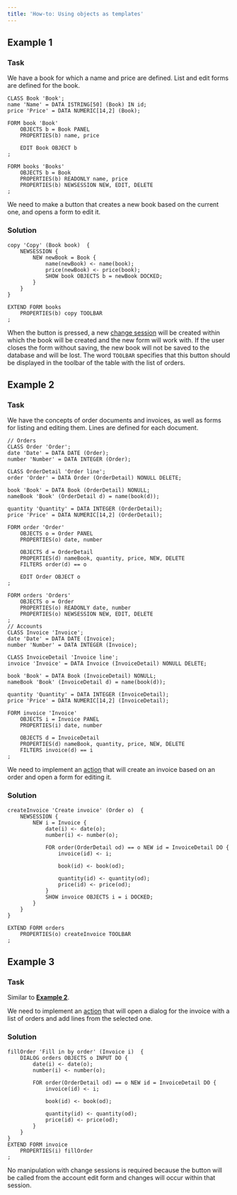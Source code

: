 ```yaml
---
title: 'How-to: Using objects as templates'
---
```


## Example 1

### Task

We have a book for which a name and price are defined. List and edit forms are defined for the book.

```lsf
CLASS Book 'Book';
name 'Name' = DATA ISTRING[50] (Book) IN id;
price 'Price' = DATA NUMERIC[14,2] (Book);

FORM book 'Book'
    OBJECTS b = Book PANEL
    PROPERTIES(b) name, price

    EDIT Book OBJECT b
;

FORM books 'Books'
    OBJECTS b = Book
    PROPERTIES(b) READONLY name, price
    PROPERTIES(b) NEWSESSION NEW, EDIT, DELETE
;
```

We need to make a button that creates a new book based on the current one, and opens a form to edit it.

### Solution

```lsf
copy 'Copy' (Book book)  {
    NEWSESSION {
        NEW newBook = Book {
            name(newBook) <- name(book);
            price(newBook) <- price(book);
            SHOW book OBJECTS b = newBook DOCKED;
        }
    }
}

EXTEND FORM books
    PROPERTIES(b) copy TOOLBAR
;
```

When the button is pressed, a new [change session](Change_sessions.md) will be created within which the book will be created and the new form will work with. If the user closes the form without saving, the new book will not be saved to the database and will be lost. The word `TOOLBAR` specifies that this button should be displayed in the toolbar of the table with the list of orders.

## Example 2

### Task

We have the concepts of order documents and invoices, as well as forms for listing and editing them. Lines are defined for each document.

```lsf
// Orders
CLASS Order 'Order';
date 'Date' = DATA DATE (Order);
number 'Number' = DATA INTEGER (Order);

CLASS OrderDetail 'Order line';
order 'Order' = DATA Order (OrderDetail) NONULL DELETE;

book 'Book' = DATA Book (OrderDetail) NONULL;
nameBook 'Book' (OrderDetail d) = name(book(d));

quantity 'Quantity' = DATA INTEGER (OrderDetail);
price 'Price' = DATA NUMERIC[14,2] (OrderDetail);

FORM order 'Order'
    OBJECTS o = Order PANEL
    PROPERTIES(o) date, number

    OBJECTS d = OrderDetail
    PROPERTIES(d) nameBook, quantity, price, NEW, DELETE
    FILTERS order(d) == o

    EDIT Order OBJECT o
;

FORM orders 'Orders'
    OBJECTS o = Order
    PROPERTIES(o) READONLY date, number
    PROPERTIES(o) NEWSESSION NEW, EDIT, DELETE
;
// Accounts
CLASS Invoice 'Invoice';
date 'Date' = DATA DATE (Invoice);
number 'Number' = DATA INTEGER (Invoice);

CLASS InvoiceDetail 'Invoice line';
invoice 'Invoice' = DATA Invoice (InvoiceDetail) NONULL DELETE;

book 'Book' = DATA Book (InvoiceDetail) NONULL;
nameBook 'Book' (InvoiceDetail d) = name(book(d));

quantity 'Quantity' = DATA INTEGER (InvoiceDetail);
price 'Price' = DATA NUMERIC[14,2] (InvoiceDetail);

FORM invoice 'Invoice'
    OBJECTS i = Invoice PANEL
    PROPERTIES(i) date, number

    OBJECTS d = InvoiceDetail
    PROPERTIES(d) nameBook, quantity, price, NEW, DELETE
    FILTERS invoice(d) == i
;
```

We need to implement an [action](Actions.md) that will create an invoice based on an order and open a form for editing it.

### Solution

```lsf
createInvoice 'Create invoice' (Order o)  {
    NEWSESSION {
        NEW i = Invoice {
            date(i) <- date(o);
            number(i) <- number(o);

            FOR order(OrderDetail od) == o NEW id = InvoiceDetail DO {
                invoice(id) <- i;

                book(id) <- book(od);

                quantity(id) <- quantity(od);
                price(id) <- price(od);
            }
            SHOW invoice OBJECTS i = i DOCKED;
        }
    }
}

EXTEND FORM orders
    PROPERTIES(o) createInvoice TOOLBAR
;
```

## Example 3

### Task

Similar to [**Example 2**](#example-2).

We need to implement an [action](Actions.md) that will open a dialog for the invoice with a list of orders and add lines from the selected one.

### Solution

```lsf
fillOrder 'Fill in by order' (Invoice i)  {
    DIALOG orders OBJECTS o INPUT DO {
        date(i) <- date(o);
        number(i) <- number(o);

        FOR order(OrderDetail od) == o NEW id = InvoiceDetail DO {
            invoice(id) <- i;

            book(id) <- book(od);

            quantity(id) <- quantity(od);
            price(id) <- price(od);
        }
    }
}
EXTEND FORM invoice
    PROPERTIES(i) fillOrder
;
```

No manipulation with change sessions is required because the button will be called from the account edit form and changes will occur within that session.
